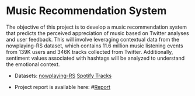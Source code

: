 
# Music Recommendation System

The objective of this project is to develop a music recommendation system that predicts the
perceived appreciation of music based on Twitter analyses and user feedback. This will
involve leveraging contextual data from the nowplaying-RS dataset, which contains 11.6
million music listening events from 139K users and 346K tracks collected from Twitter.
Additionally, sentiment values associated with hashtags will be analyzed to understand the
emotional context.

- Datasets:
[nowplaying-RS](https://www.kaggle.com/datasets/chelseapower/nowplayingrs)
[Spotify Tracks](https://www.kaggle.com/datasets/maharshipandya/-spotify-tracks-dataset)


- Project report is available here:
  #[Report](https://github.com/cnsarp/Music_recommendation/tree/main/reports/Final%20Report.pdf)
